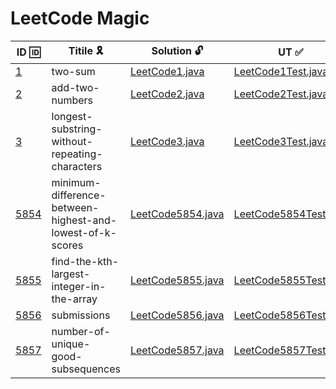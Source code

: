 # LeetCode Magic 

| ID 🆔 | Titile 🎗️ | Solution 🔓 | UT ✅ |
| ------ | ----------------- | --------------------- | ---------------------- |
| [1](https://leetcode-cn.com/problems/two-sum/) | two-sum | [LeetCode1.java](src/main/java/me/hackhub/leetcode/solution/LeetCode1.java) | [LeetCode1Test.java](src/test/java/me/hackhub/leetcode/solution/LeetCode1Test.java) |
| [2](https://leetcode-cn.com/problems/add-two-numbers/) | add-two-numbers | [LeetCode2.java](src/main/java/me/hackhub/leetcode/solution/LeetCode2.java) | [LeetCode2Test.java](src/test/java/me/hackhub/leetcode/solution/LeetCode2Test.java) |
| [3](https://leetcode-cn.com/problems/longest-substring-without-repeating-characters/) | longest-substring-without-repeating-characters | [LeetCode3.java](src/main/java/me/hackhub/leetcode/solution/LeetCode3.java) | [LeetCode3Test.java](src/test/java/me/hackhub/leetcode/solution/LeetCode3Test.java) |
| [5854](https://leetcode-cn.com/problems/minimum-difference-between-highest-and-lowest-of-k-scores/) | minimum-difference-between-highest-and-lowest-of-k-scores | [LeetCode5854.java](src/main/java/me/hackhub/leetcode/solution/LeetCode5854.java) | [LeetCode5854Test.java](src/test/java/me/hackhub/leetcode/solution/LeetCode5854Test.java) |
| [5855](https://leetcode-cn.com/problems/find-the-kth-largest-integer-in-the-array/) | find-the-kth-largest-integer-in-the-array | [LeetCode5855.java](src/main/java/me/hackhub/leetcode/solution/LeetCode5855.java) | [LeetCode5855Test.java](src/test/java/me/hackhub/leetcode/solution/LeetCode5855Test.java) |
| [5856](https://leetcode-cn.com/problems/minimum-number-of-work-sessions-to-finish-the-tasks/submissions/) | submissions | [LeetCode5856.java](src/main/java/me/hackhub/leetcode/solution/LeetCode5856.java) | [LeetCode5856Test.java](src/test/java/me/hackhub/leetcode/solution/LeetCode5856Test.java) |
| [5857](https://leetcode-cn.com/problems/number-of-unique-good-subsequences/) | number-of-unique-good-subsequences | [LeetCode5857.java](src/main/java/me/hackhub/leetcode/solution/LeetCode5857.java) | [LeetCode5857Test.java](src/test/java/me/hackhub/leetcode/solution/LeetCode5857Test.java) |
